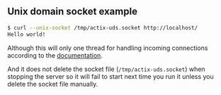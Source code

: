 ## Unix domain socket example

```bash
$ curl --unix-socket /tmp/actix-uds.socket http://localhost/
Hello world!
```

Although this will only one thread for handling incoming connections 
according to the 
[documentation](https://actix.github.io/actix-web/actix_web/struct.HttpServer.html#method.start_incoming).

And it does not delete the socket file (`/tmp/actix-uds.socket`) when stopping
the server so it will fail to start next time you run it unless you delete
the socket file manually.
